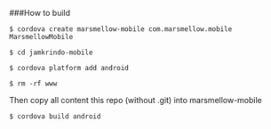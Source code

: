 ###How to build


`$ cordova create marsmellow-mobile com.marsmellow.mobile MarsmellowMobile`

`$ cd jamkrindo-mobile`

`$ cordova platform add android`

`$ rm -rf www`

Then copy all content this repo (without .git) into marsmellow-mobile

`$ cordova build android`
